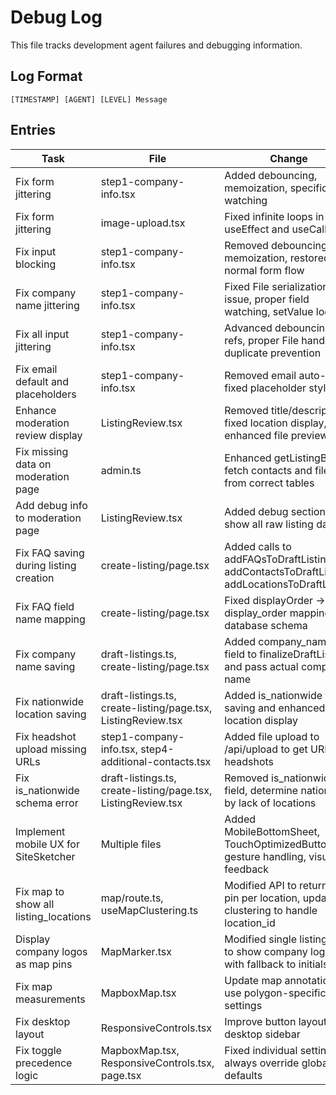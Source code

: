 # Debug Log

This file tracks development agent failures and debugging information.

## Log Format

```
[TIMESTAMP] [AGENT] [LEVEL] Message
```

## Entries

| Task | File | Change | Reverted? |
|------|------|--------|-----------|
| Fix form jittering | step1-company-info.tsx | Added debouncing, memoization, specific field watching | Partial |
| Fix form jittering | image-upload.tsx | Fixed infinite loops in useEffect and useCallback | No |
| Fix input blocking | step1-company-info.tsx | Removed debouncing, kept memoization, restored normal form flow | No |
| Fix company name jittering | step1-company-info.tsx | Fixed File serialization issue, proper field watching, setValue loops | No |
| Fix all input jittering | step1-company-info.tsx | Advanced debouncing with refs, proper File handling, duplicate prevention | No |
| Fix email default and placeholders | step1-company-info.tsx | Removed email auto-fill, fixed placeholder styling | No |
| Enhance moderation review display | ListingReview.tsx | Removed title/description, fixed location display, enhanced file previews | No |
| Fix missing data on moderation page | admin.ts | Enhanced getListingById to fetch contacts and files from correct tables | No |
| Add debug info to moderation page | ListingReview.tsx | Added debug section to show all raw listing data | No |
| Fix FAQ saving during listing creation | create-listing/page.tsx | Added calls to addFAQsToDraftListing, addContactsToDraftListing, addLocationsToDraftListing | No |
| Fix FAQ field name mapping | create-listing/page.tsx | Fixed displayOrder -> display_order mapping for database schema | No |
| Fix company name saving | draft-listings.ts, create-listing/page.tsx | Added company_name field to finalizeDraftListing and pass actual company name | No |
| Fix nationwide location saving | draft-listings.ts, create-listing/page.tsx, ListingReview.tsx | Added is_nationwide field saving and enhanced location display | No |
| Fix headshot upload missing URLs | step1-company-info.tsx, step4-additional-contacts.tsx | Added file upload to /api/upload to get URLs for headshots | No |
| Fix is_nationwide schema error | draft-listings.ts, create-listing/page.tsx, ListingReview.tsx | Removed is_nationwide field, determine nationwide by lack of locations | No |
| Implement mobile UX for SiteSketcher | Multiple files | Added MobileBottomSheet, TouchOptimizedButton, gesture handling, visual feedback | No |
| Fix map to show all listing_locations | map/route.ts, useMapClustering.ts | Modified API to return one pin per location, updated clustering to handle location_id | No |
| Display company logos as map pins | MapMarker.tsx | Modified single listing pins to show company logo with fallback to initials | No |
| Fix map measurements | MapboxMap.tsx | Update map annotations to use polygon-specific settings | No |
| Fix desktop layout | ResponsiveControls.tsx | Improve button layout for desktop sidebar | No |
| Fix toggle precedence logic | MapboxMap.tsx, ResponsiveControls.tsx, page.tsx | Fixed individual settings to always override global defaults | No |